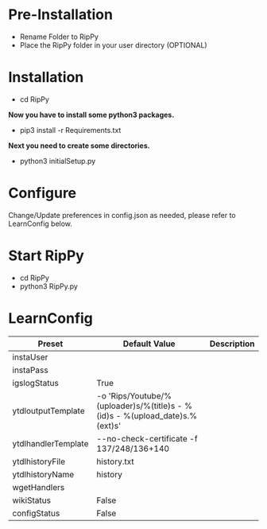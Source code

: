 # Pre-Installation
* Rename Folder to RipPy
* Place the RipPy folder in your user directory (OPTIONAL)

# Installation
* cd RipPy

**Now you have to install some python3 packages.**
* pip3 install -r Requirements.txt

**Next you need to create some directories.**

* python3 initialSetup.py

# Configure
Change/Update preferences in config.json as needed, please refer to LearnConfig below.

# Start RipPy
* cd RipPy 
* python3 RipPy.py


# LearnConfig
| Preset  | Default Value | Description |
| ------------- | ------------- | ------------- |
| instaUser  |   | | Username of your Instagram account  |
| instaPass  |   | | Password of your Instagram account  |
| igslogStatus  | True  | | Capture/Save log of downloaded posts for Instagram  |
| ytdloutputTemplate  | -o 'Rips/Youtube/%(uploader)s/%(title)s - %(id)s - %(upload_date)s.%(ext)s'  | | Default template for storing videos downloaded with youtube-dl  |
| ytdlhandlerTemplate  | --no-check-certificate -f 137/248/136+140  | | Deafult Handlers (Options/ARGS) used when downloading videos with Youtube-dl  |
| ytdlhistoryFile  | history.txt  | | FileName of Youtube-dl history log file, ytdlhistory stores the history files in a list, therefore you can have seperate log files for different categories of content E.G. Documentarys.txt, Trailers.txt, {MUST CONTAIN .TXT}  |
| ytdlhistoryName  | history
| wgetHandlers  |  |
| wikiStatus  | False  |
| configStatus  | False  |
